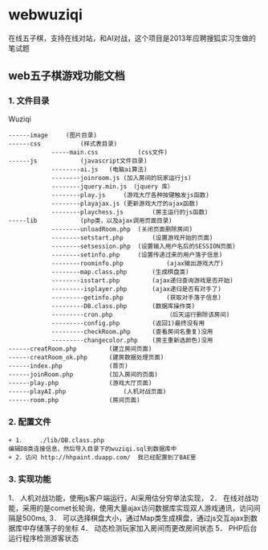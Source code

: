 # webwuziqi
在线五子棋，支持在线对站，和AI对战，这个项目是2013年应聘搜狐实习生做的笔试题

## web五子棋游戏功能文档
### 1.	文件目录
Wuziqi
```
------image     (图片目录)
------css			(样式表目录)
			-----main.css			(css文件)
------js			(javascript文件目录)
			--------ai.js	(电脑ai算法)
			--------joinroom.js	(加入房间的玩家运行js)
			--------jquery.min.js （jquery 库）
			--------play.js		(游戏大厅各种按键触发js函数)
			--------playajax.js	(更新游戏大厅的ajax函数)
			--------playchess.js		(房主运行的js函数)
-----lib			(php类，以及ajax调用页面目录)
			--------unloadRoom.php	(关闭页面删除房间)
			--------setstart.php		(设置游戏开始的页面)
			--------setsession.php	(设置输入用户名后的SESSION页面)
			--------setinfo.php		(设置传递过来的用户落子信息)
			--------roominfo.php			(ajax输出游戏大厅)
			--------map.class.php		(生成棋盘类)
			--------isstart.php			(ajax递归查询游戏是否开始)
			---------isplayer.php		(ajax递归是否有对手了)
			---------getinfo.php			(获取对手落子信息)
			---------DB.class.php		(数据库操作类)
			---------cron.php				（后天运行删除该房间)
			---------config.php			(返回1)最终没有用
			---------checkRoom.php		(查看房间名重复)没用
			---------changecolor.php	(房主重新选颜色)没用
------creatRoom.php			(建立房间页面)
------creatRoom_ok.php		(建房数据处理页面)
------index.php				(首页)
------joinRoom.php			(加入房间的页面)
------play.php				(游戏大厅页面)
------playAI.php				(人机对战页面)
------room.php				(房间页面)
```


### 2.	配置文件
    + 1．	./lib/DB.class.php
	编辑DB类连接信息，然后导入目录下的wuziqi.sql到数据库中
    + 2．访问 http://hhpaint.duapp.com/  我已经配置到了BAE里

### 3.	实现功能
 1．	人机对战功能，使用js客户端运行，AI采用估分穷举法实现，
 2．	在线对战功能，采用的是comet长轮询，使用大量ajax访问数据库实现双人游戏通讯，访问间隔是500ms,
 3．	可以选择棋盘大小，通过Map类生成棋盘，通过js交互ajax到数据库中存储落子的坐标
 4．	动态检测玩家加入房间而更改房间状态
 5．	PHP后台运行程序检测游客状态
